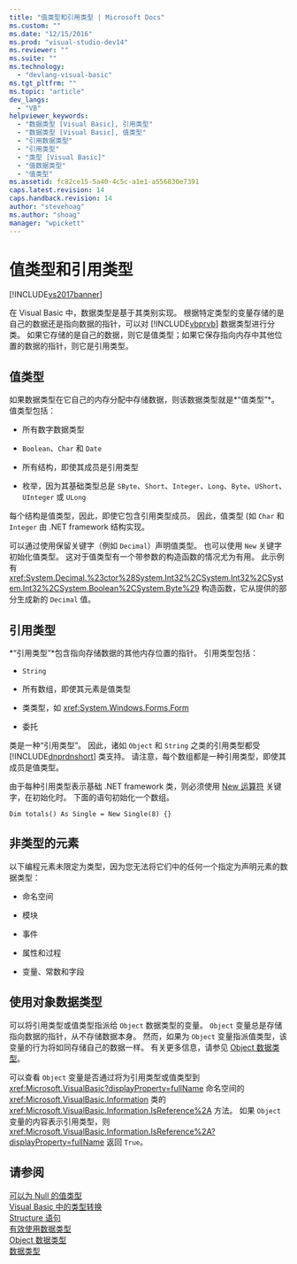 ```yaml
---
title: "值类型和引用类型 | Microsoft Docs"
ms.custom: ""
ms.date: "12/15/2016"
ms.prod: "visual-studio-dev14"
ms.reviewer: ""
ms.suite: ""
ms.technology: 
  - "devlang-visual-basic"
ms.tgt_pltfrm: ""
ms.topic: "article"
dev_langs: 
  - "VB"
helpviewer_keywords: 
  - "数据类型 [Visual Basic], 引用类型"
  - "数据类型 [Visual Basic], 值类型"
  - "引用数据类型"
  - "引用类型"
  - "类型 [Visual Basic]"
  - "值数据类型"
  - "值类型"
ms.assetid: fc82ce15-5a40-4c5c-a1e1-a556830e7391
caps.latest.revision: 14
caps.handback.revision: 14
author: "stevehoag"
ms.author: "shoag"
manager: "wpickett"
---
```

# 值类型和引用类型
[!INCLUDE[vs2017banner](../../../../csharp/includes/vs2017banner.md)]

在 Visual Basic 中，数据类型是基于其类别实现。  根据特定类型的变量存储的是自己的数据还是指向数据的指针，可以对 [!INCLUDE[vbprvb](../../../../csharp/programming-guide/concepts/linq/includes/vbprvb_md.md)] 数据类型进行分类。  如果它存储的是自己的数据，则它是值类型；如果它保存指向内存中其他位置的数据的指针，则它是引用类型。  
  
## 值类型  
 如果数据类型在它自己的内存分配中存储数据，则该数据类型就是*“值类型”*。  值类型包括：  
  
-   所有数字数据类型  
  
-   `Boolean`、`Char` 和 `Date`  
  
-   所有结构，即使其成员是引用类型  
  
-   枚举，因为其基础类型总是 `SByte`、`Short`、`Integer`、`Long`、`Byte`、`UShort`、`UInteger` 或 `ULong`  
  
 每个结构是值类型，因此，即使它包含引用类型成员。  因此，值类型 \(如 `Char` 和 `Integer` 由 .NET framework 结构实现。  
  
 可以通过使用保留关键字（例如 `Decimal`）声明值类型。  也可以使用 `New` 关键字初始化值类型。  这对于值类型有一个带参数的构造函数的情况尤为有用。  此示例有 <xref:System.Decimal.%23ctor%28System.Int32%2CSystem.Int32%2CSystem.Int32%2CSystem.Boolean%2CSystem.Byte%29> 构造函数，它从提供的部分生成新的 `Decimal` 值。  
  
## 引用类型  
 *“引用类型”*包含指向存储数据的其他内存位置的指针。  引用类型包括：  
  
-   `String`  
  
-   所有数组，即使其元素是值类型  
  
-   类类型，如 <xref:System.Windows.Forms.Form>  
  
-   委托  
  
 类是一种“引用类型”。  因此，诸如 `Object` 和 `String` 之类的引用类型都受 [!INCLUDE[dnprdnshort](../../../../csharp/getting-started/includes/dnprdnshort_md.md)] 类支持。  请注意，每个数组都是一种引用类型，即使其成员是值类型。  
  
 由于每种引用类型表示基础 .NET framework 类，则必须使用 [New 运算符](../../../../visual-basic/language-reference/operators/new-operator.md) 关键字，在初始化时。  下面的语句初始化一个数组。  
  
```  
Dim totals() As Single = New Single(8) {}  
```  
  
## 非类型的元素  
 以下编程元素未限定为类型，因为您无法将它们中的任何一个指定为声明元素的数据类型：  
  
-   命名空间  
  
-   模块  
  
-   事件  
  
-   属性和过程  
  
-   变量、常数和字段  
  
## 使用对象数据类型  
 可以将引用类型或值类型指派给 `Object` 数据类型的变量。  `Object` 变量总是存储指向数据的指针，从不存储数据本身。  然而，如果为 `Object` 变量指派值类型，该变量的行为将如同存储自己的数据一样。  有关更多信息，请参见 [Object 数据类型](../../../../visual-basic/language-reference/data-types/object-data-type.md)。  
  
 可以查看 `Object` 变量是否通过将为引用类型或值类型到 <xref:Microsoft.VisualBasic?displayProperty=fullName> 命名空间的 <xref:Microsoft.VisualBasic.Information> 类的 <xref:Microsoft.VisualBasic.Information.IsReference%2A> 方法。  如果 `Object` 变量的内容表示引用类型，则 <xref:Microsoft.VisualBasic.Information.IsReference%2A?displayProperty=fullName> 返回 `True`。  
  
## 请参阅  
 [可以为 Null 的值类型](../../../../visual-basic/programming-guide/language-features/data-types/nullable-value-types.md)   
 [Visual Basic 中的类型转换](../../../../visual-basic/programming-guide/language-features/data-types/type-conversions.md)   
 [Structure 语句](../../../../visual-basic/language-reference/statements/structure-statement.md)   
 [有效使用数据类型](../../../../visual-basic/programming-guide/language-features/data-types/efficient-use-of-data-types.md)   
 [Object 数据类型](../../../../visual-basic/language-reference/data-types/object-data-type.md)   
 [数据类型](../../../../visual-basic/reference/command-line-compiler/index.md)